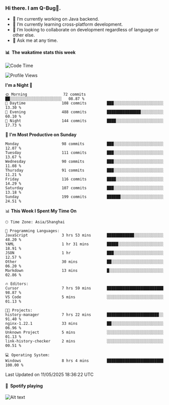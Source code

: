 ### Hi there. I am Q-Bug🐞.

- 🔭 I’m currently working on Java backend.
- 🌱 I’m currently learning cross-platform development.
- 👯 I’m looking to collaborate on development regardless of language or other else.
- 💬 Ask me at any time.

#### 📊 &nbsp;**The wakatime stats this week**  
<!--START_SECTION:waka-->
![Code Time](http://img.shields.io/badge/Code%20Time-324%20hrs%2014%20mins-blue)

![Profile Views](http://img.shields.io/badge/Profile%20Views-0-blue)

**I'm a Night 🦉** 

```text
🌞 Morning                72 commits          ██░░░░░░░░░░░░░░░░░░░░░░░   08.87 % 
🌆 Daytime                108 commits         ███░░░░░░░░░░░░░░░░░░░░░░   13.30 % 
🌃 Evening                488 commits         ███████████████░░░░░░░░░░   60.10 % 
🌙 Night                  144 commits         ████░░░░░░░░░░░░░░░░░░░░░   17.73 % 
```
📅 **I'm Most Productive on Sunday** 

```text
Monday                   98 commits          ███░░░░░░░░░░░░░░░░░░░░░░   12.07 % 
Tuesday                  111 commits         ███░░░░░░░░░░░░░░░░░░░░░░   13.67 % 
Wednesday                90 commits          ███░░░░░░░░░░░░░░░░░░░░░░   11.08 % 
Thursday                 91 commits          ███░░░░░░░░░░░░░░░░░░░░░░   11.21 % 
Friday                   116 commits         ████░░░░░░░░░░░░░░░░░░░░░   14.29 % 
Saturday                 107 commits         ███░░░░░░░░░░░░░░░░░░░░░░   13.18 % 
Sunday                   199 commits         ██████░░░░░░░░░░░░░░░░░░░   24.51 % 
```


📊 **This Week I Spent My Time On** 

```text
🕑︎ Time Zone: Asia/Shanghai

💬 Programming Languages: 
JavaScript               3 hrs 53 mins       ████████████░░░░░░░░░░░░░   48.20 % 
YAML                     1 hr 31 mins        █████░░░░░░░░░░░░░░░░░░░░   18.91 % 
JSON                     1 hr                ███░░░░░░░░░░░░░░░░░░░░░░   12.57 % 
Other                    30 mins             ██░░░░░░░░░░░░░░░░░░░░░░░   06.20 % 
Markdown                 13 mins             █░░░░░░░░░░░░░░░░░░░░░░░░   02.86 % 

🔥 Editors: 
Cursor                   7 hrs 59 mins       █████████████████████████   98.87 % 
VS Code                  5 mins              ░░░░░░░░░░░░░░░░░░░░░░░░░   01.13 % 

🐱‍💻 Projects: 
history-manager          7 hrs 22 mins       ███████████████████████░░   91.40 % 
nginx-1.22.1             33 mins             ██░░░░░░░░░░░░░░░░░░░░░░░   06.96 % 
Unknown Project          5 mins              ░░░░░░░░░░░░░░░░░░░░░░░░░   01.13 % 
link-history-checker     2 mins              ░░░░░░░░░░░░░░░░░░░░░░░░░   00.51 % 

💻 Operating System: 
Windows                  8 hrs 4 mins        █████████████████████████   100.00 % 
```


 Last Updated on 11/05/2025 18:36:22 UTC
<!--END_SECTION:waka-->

#### 🎵 &nbsp;**Spotify playing**  
![Alt text](https://spotify-recently-played-readme.vercel.app/api?user=e5y1o4x7kdt9kf2blu4wvmb4s&unique={true|1|on|yes})
